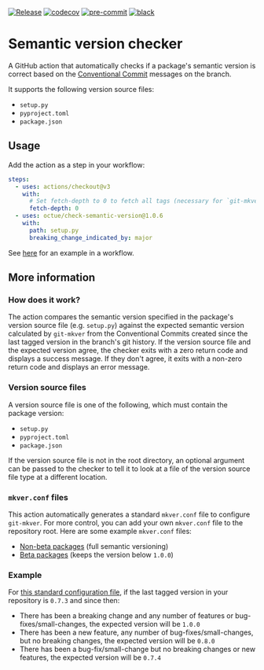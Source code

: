[![Release](https://github.com/octue/check-semantic-version/actions/workflows/release.yml/badge.svg)](https://github.com/octue/check-semantic-version/actions/workflows/release.yml)
[![codecov](https://codecov.io/gh/octue/check-semantic-version/branch/main/graph/badge.svg?token=AL0I3UVUV2)](https://codecov.io/gh/octue/check-semantic-version)
[![pre-commit](https://img.shields.io/badge/pre--commit-enabled-brightgreen?logo=pre-commit&logoColor=white)](https://github.com/pre-commit/pre-commit)
[![black](https://img.shields.io/badge/code%20style-black-000000.svg)](https://github.com/ambv/black)

# Semantic version checker

A GitHub action that automatically checks if a package's semantic version is correct based on the
[Conventional Commit](https://www.conventionalcommits.org/en/) messages on the branch.

It supports the following version source files:

- `setup.py`
- `pyproject.toml`
- `package.json`

## Usage

Add the action as a step in your workflow:

```yaml
steps:
  - uses: actions/checkout@v3
    with:
      # Set fetch-depth to 0 to fetch all tags (necessary for `git-mkver` to determine the correct semantic version).
      fetch-depth: 0
  - uses: octue/check-semantic-version@1.0.6
    with:
      path: setup.py
      breaking_change_indicated_by: major
```

See [here](examples/workflow.yml) for an example in a workflow.

## More information

### How does it work?

The action compares the semantic version specified in the package's version source file (e.g. `setup.py`) against the
expected semantic version calculated by `git-mkver` from the Conventional Commits created since the last tagged version
in the branch's git history. If the version source file and the expected version agree, the checker exits with a zero
return code and displays a success message. If they don't agree, it exits with a non-zero return code and displays an
error message.

### Version source files

A version source file is one of the following, which must contain the package version:

- `setup.py`
- `pyproject.toml`
- `package.json`

If the version source file is not in the root directory, an optional argument can be passed to the checker to tell it to
look at a file of the version source file type at a different location.

### `mkver.conf` files

This action automatically generates a standard `mkver.conf` file to configure `git-mkver`. For more control, you can add
your own `mkver.conf` file to the repository root. Here are some example `mkver.conf` files:

- [Non-beta packages](examples/mkver.conf) (full semantic versioning)
- [Beta packages](examples/mkver-for-beta-versions.conf) (keeps the version below `1.0.0`)

### Example

For [this standard configuration file](examples/mkver.conf), if the last tagged version in your
repository is `0.7.3` and since then:

- There has been a breaking change and any number of features or bug-fixes/small-changes, the expected version will
  be `1.0.0`
- There has been a new feature, any number of bug-fixes/small-changes, but no breaking changes, the expected
  version will be `0.8.0`
- There has been a bug-fix/small-change but no breaking changes or new features, the expected version will be `0.7.4`
